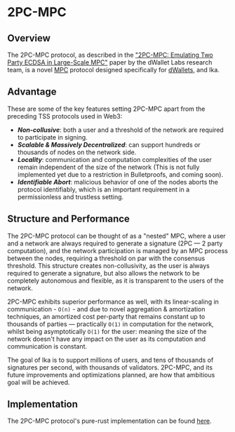 # 2PC-MPC

## Overview

The 2PC-MPC protocol, as described in the ["2PC-MPC: Emulating Two Party ECDSA in Large-Scale MPC"](https://eprint.iacr.org/2024/253) paper by the dWallet Labs research team, is a novel [MPC](mpc.md) protocol designed specifically for [dWallets](../dwallets.md), and Ika.

## Advantage

These are some of the key features setting 2PC-MPC apart from the preceding TSS protocols used in Web3:

- _**Non-collusive**_: both a user and a threshold of the network are required to participate in signing.
- _**Scalable & Massively Decentralized**_: can support hundreds or thousands of nodes on the network side.
- _**Locality**_: communication and computation complexities of the user remain independent of the size of the network (This is not fully implemented yet due to a restriction in Bulletproofs, and coming soon).
- _**Identifiable Abort**_: malicious behavior of one of the nodes aborts the protocol identifiably, which is an important requirement in a permissionless and trustless setting.

## Structure and Performance

The 2PC-MPC protocol can be thought of as a "nested" MPC, where a user and a network are always required to generate a signature (2PC — 2 party computation), and the network participation is managed by an MPC process between the nodes, requiring a threshold on par with the consensus threshold. This structure creates non-collusivity, as the user is always required to generate a signature, but also allows the network to be completely autonomous and flexible, as it is transparent to the users of the network.

2PC-MPC exhibits superior performance as well, with its linear-scaling in communication - `O(n)` - and due to novel aggregation & amortization techniques, an amortized cost per-party that remains constant up to thousands of parties — practically `O(1)` in computation for the network, whilst being asymptotically `O(1)` for the user: meaning the size of the network doesn't have any impact on the user as its computation and communication is constant.

The goal of Ika is to support millions of users, and tens of thousands of signatures per second, with thousands of validators. 2PC-MPC, and its future improvements and optimizations planned, are how that ambitious goal will be achieved.

## Implementation

The 2PC-MPC protocol's pure-rust implementation can be found [here](https://github.com/dwallet-labs/2pc-mpc).
